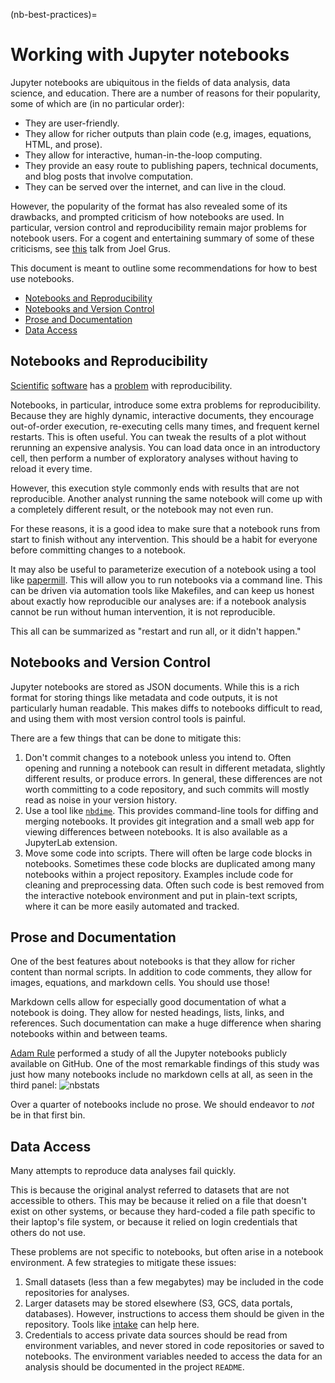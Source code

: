 (nb-best-practices)=

# Working with Jupyter notebooks

Jupyter notebooks are ubiquitous in the fields of data analysis, data science, and education.
There are a number of reasons for their popularity, some of which are (in no particular order):

- They are user-friendly.
- They allow for richer outputs than plain code (e.g, images, equations, HTML, and prose).
- They allow for interactive, human-in-the-loop computing.
- They provide an easy route to publishing papers, technical documents, and blog posts that involve computation.
- They can be served over the internet, and can live in the cloud.

However, the popularity of the format has also revealed some of its drawbacks,
and prompted criticism of how notebooks are used.
In particular, version control and reproducibility remain major problems for notebook users.
For a cogent and entertaining summary of some of these criticisms,
see [this](https://www.youtube.com/watch?v=7jiPeIFXb6U) talk from Joel Grus.

This document is meant to outline some recommendations for how to best use notebooks.

- [Notebooks and Reproducibility](#notebooks-and-reproducibility)
- [Notebooks and Version Control](#notebooks-and-version-control)
- [Prose and Documentation](#prose-and-documentation)
- [Data Access](#data-access)

## Notebooks and Reproducibility

[Scientific](https://arxiv.org/abs/1605.04339)
[software](http://gael-varoquaux.info/programming/software-for-reproducible-science-lets-not-have-a-misunderstanding.html)
has a [problem](https://www.nature.com/articles/d41586-018-05256-0)
with reproducibility.

Notebooks, in particular, introduce some extra problems for reproducibility.
Because they are highly dynamic, interactive documents,
they encourage out-of-order execution, re-executing cells many times,
and frequent kernel restarts.
This is often useful.
You can tweak the results of a plot without rerunning an expensive analysis.
You can load data once in an introductory cell,
then perform a number of exploratory analyses without having to reload it every time.

However, this execution style commonly ends with results that are not reproducible.
Another analyst running the same notebook will come up with a completely different result,
or the notebook may not even run.

For these reasons, it is a good idea to make sure that a notebook runs from start to finish without any intervention.
This should be a habit for everyone before committing changes to a notebook.

It may also be useful to parameterize execution of a notebook using a tool like
[papermill](https://github.com/nteract/papermill).
This will allow you to run notebooks via a command line.
This can be driven via automation tools like Makefiles,
and can keep us honest about exactly how reproducible our analyses are:
if a notebook analysis cannot be run without human intervention, it is not reproducible.

This all can be summarized as "restart and run all, or it didn't happen."

## Notebooks and Version Control

Jupyter notebooks are stored as JSON documents.
While this is a rich format for storing things like
metadata and code outputs,
it is not particularly human readable.
This makes diffs to notebooks difficult to read,
and using them with most version control tools is painful.

There are a few things that can be done to mitigate this:

1. Don't commit changes to a notebook unless you intend to.
   Often opening and running a notebook can result in different metadata,
   slightly different results, or produce errors.
   In general, these differences are not worth committing to a code repository,
   and such commits will mostly read as noise in your version history.
2. Use a tool like [`nbdime`](https://nbdime.readthedocs.io/en/latest).
   This provides command-line tools for diffing and merging notebooks.
   It provides git integration and a small web app for viewing differences between notebooks.
   It is also available as a JupyterLab extension.
3. Move some code into scripts. There will often be large code blocks in notebooks.
   Sometimes these code blocks are duplicated among many notebooks within a project repository.
   Examples include code for cleaning and preprocessing data.
   Often such code is best removed from the interactive notebook environment and put in plain-text scripts,
   where it can be more easily automated and tracked.

## Prose and Documentation

One of the best features about notebooks is that they allow for richer content than normal scripts.
In addition to code comments, they allow for images, equations, and markdown cells.
You should use those!

Markdown cells allow for especially good documentation of what a notebook is doing.
They allow for nested headings, lists, links, and references.
Such documentation can make a huge difference when sharing notebooks within and between teams.

[Adam Rule](https://www.adamrule.com) performed a study of all  the Jupyter notebooks publicly available on GitHub.
One of the most remarkable findings of this study was just how many notebooks include no markdown cells at all, as seen in the third panel:
![nbstats](https://cdn-images-1.medium.com/max/1600/1*0O1x_D0FTRUwX-6qdo1whA.png)

Over a quarter of notebooks include no prose.
We should endeavor to *not* be in that first bin.

## Data Access

Many attempts to reproduce data analyses fail quickly.

This is because the original analyst referred to datasets that are not accessible to others.
This may be because it relied on a file that doesn't exist on other systems,
or because they hard-coded a file path specific to their laptop's file system,
or because it relied on login credentials that others do not use.

These problems are not specific to notebooks, but often arise in a notebook environment.
A few strategies to mitigate these issues:

1. Small datasets (less than a few megabytes) may be included in the code repositories for analyses.
2. Larger datasets may be stored elsewhere (S3, GCS, data portals, databases).
   However, instructions to access them should be given in the repository.
   Tools like [intake](https://intake.readthedocs.io/en/latest/) can help here.
3. Credentials to access private data sources should be read from environment variables,
   and never stored in code repositories or saved to notebooks.
   The environment variables needed to access the data for an analysis should be documented in the project `README`.
